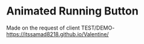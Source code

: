 # Animated Running Button
Made on the request of client 
TEST/DEMO-  https://itssamad8218.github.io/Valentine/
